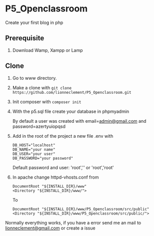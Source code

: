 # P5_Openclassroom
Create your first blog in php
## Prerequisite 
1) Download Wamp, Xampp or Lamp

## Clone
1) Go to www directory.
2) Make a clone with `git clone https://github.com/lionneclement/P5_Openclassroom.git`
3) Init composer with `composer init` 
4) With the p5.sql file create your database in phpmyadmin

   By default a user was created with email=admin@gmail.com and password=azertyuiopqsd
5) Add in the root of the project a new file .env with 
    ```
    DB_HOST="localhost"
    DB_NAME="your name"
    DB_USER="your user"
    DB_PASSWORD="your password"
    ```
   Default password and user: 'root','' or 'root','root'
6) In apache change httpd-vhosts.conf from
    ```
    DocumentRoot "${INSTALL_DIR}/www"
    <Directory "${INSTALL_DIR}/www/">
    ```
    To
    ```
    DocumentRoot "${INSTALL_DIR}/www/P5_Openclassroom/src/public"
    <Directory "${INSTALL_DIR}/www/P5_Openclassroom/src/public/">
    ```
 Normally everything works, if you have a error send me an mail to lionneclement@gmail.com or create a issue